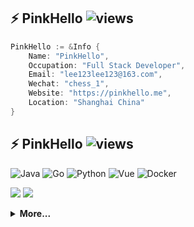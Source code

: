 ## ⚡ PinkHello ![views](https://views.whatilearened.today/views/github/pinkhello/pinkhello.svg)

```go
PinkHello := &Info {
    Name: "PinkHello",
    Occupation: "Full Stack Developer",
    Email: "lee123lee123@163.com",
    Wechat: "chess_1",
    Website: "https://pinkhello.me",
    Location: "Shanghai China"
}
```
## ⚡ PinkHello ![views](https://views.whatilearened.today/views/github/pinkhello/pinkhello.svg)

![Java](https://img.shields.io/badge/-Java-black?style=flat-square&logo=Java) 
![Go](https://img.shields.io/badge/-Go-black?style=flat-square&logo=Go) 
![Python](https://img.shields.io/badge/-Python-black?style=flat-square&logo=Python)
![Vue](https://img.shields.io/badge/-Vue-000000?style=flat-square&logo=Vue.js)
![Docker](https://img.shields.io/badge/-Docker-black?style=flat-square&logo=Docker)

![](https://github-readme-stats.vercel.app/api?username=pinkhello&show_icons=true&theme=vue&hide_border=true&line_height=20&count_private=true)
![](https://github-readme-stats.vercel.app/api/top-langs/?username=pinkhello&layout=compact&hide_border=true&hide=html,vim&count_private=true)

<details>
 <summary><b>More...</b></summary>  

## ⚡ Technologies


## 2021 OKR 进度
| 动作 | 进度 | 目标 | 缺陷 |
| :---- | :---- | :---- | :---- |
| 👯 Go服务开发脚手架 | done | [go-starter](https://github.com/PinkHello/go-starter) | ut |
| 💵 Go服务开发脚手架开发一个简单前后端系统 | done | [房产CRM信息系统](http://121.4.242.26) test/123456  | - |  
| 🐳 K8S原理 | running | [K8S博客成档](https://pinkhello.me/categories/k8s/) | - |  
| 😄 MySQL实现原理解析 | running | 博客成档 | - |  
| 🏫 数据结构与算法之美 | prepare | 博客成档 | - |  
| 🚀 RocketMQ客户端代码阅读(Java/Go) | prepare | 博客成档 | - |  
| 👀 借助飞桨完成大众点评星级计算逻辑分析 | prepare | 算法模型 | - |  
| 🔭 研究一下民法典 | prepare | - | - |  
| 🔍 阅读《设计心理学》 | prepare | - | - |  

</details>
